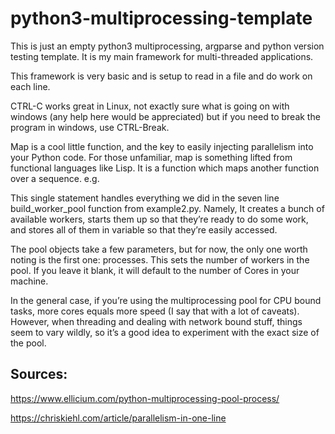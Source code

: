 # python3-multiprocessing-template
This is just an empty python3 multiprocessing, argparse and python version testing template. It is my main framework for multi-threaded applications. 

This framework is very basic and is setup to read in a file and do work on each line.

CTRL-C works great in Linux, not exactly sure what is going on with windows (any help here would be appreciated) but if you need to break the program in windows, use CTRL-Break.


Map is a cool little function, and the key to easily injecting parallelism into your Python code. For those unfamiliar, map is something lifted from functional languages like Lisp. It is a function which maps another function over a sequence. e.g.

This single statement handles everything we did in the seven line build_worker_pool function from example2.py. Namely, It creates a bunch of available workers, starts them up so that they’re ready to do some work, and stores all of them in variable so that they’re easily accessed.

The pool objects take a few parameters, but for now, the only one worth noting is the first one: processes. This sets the number of workers in the pool. If you leave it blank, it will default to the number of Cores in your machine.

In the general case, if you’re using the multiprocessing pool for CPU bound tasks, more cores equals more speed (I say that with a lot of caveats). However, when threading and dealing with network bound stuff, things seem to vary wildly, so it’s a good idea to experiment with the exact size of the pool.



## Sources:
https://www.ellicium.com/python-multiprocessing-pool-process/

https://chriskiehl.com/article/parallelism-in-one-line
